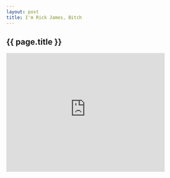 ```yaml
---
layout: post
title: I'm Rick James, Bitch 
---
```


{{ page.title }}
----------------

<iframe width="420" height="315" src="http://www.youtube.com/embed/G3EtBQZYCmw" frameborder="0"></iframe>
